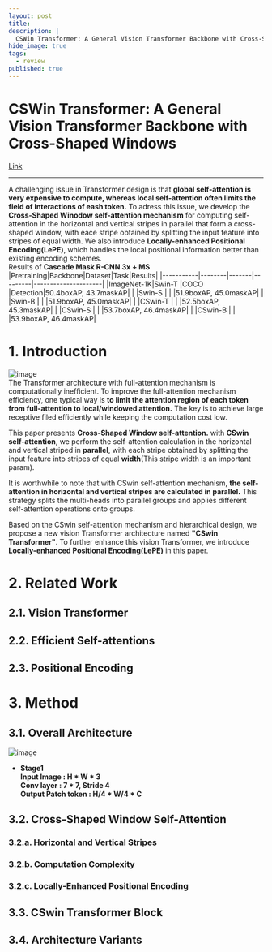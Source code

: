 ```yaml
---
layout: post
title: 
description: |
  CSWin Transformer: A General Vision Transformer Backbone with Cross-Shaped Windows, 9 Jan 2022, University of Science and Technology China, Microsoft.
hide_image: true
tags:
  - review
published: true
---
```


# CSWin Transformer: A General Vision Transformer Backbone with Cross-Shaped Windows
[Link](https://arxiv.org/abs/2107.00652)
* * *
 A challenging issue in Transformer design is that **global self-attention is very expensive to compute, whereas local self-attention often limits the
field of interactions of eash token.** To adress this issue, we develop the **Cross-Shaped Winodow self-attention mechanism** for computing self-attention
in the horizontal and vertical stripes in parallel that form a cross-shaped window, with eace stripe obtained by splitting the input feature into stripes 
of equal width. We also introduce **Locally-enhanced Positional Encoding(LePE)**, which handles the local positional information better than existing 
encoding schemes.     
Results of **Cascade Mask R-CNN 3x + MS**
|Pretraining|Backbone|Dataset|Task|Results|
|-----------|--------|-------|---------|---------------------|
|ImageNet-1K|Swin-T  |COCO   |Detection|50.4boxAP, 43.7maskAP|
|           |Swin-S  |       |         |51.9boxAP, 45.0maskAP|
|           |Swin-B  |       |         |51.9boxAP, 45.0maskAP|
|           |CSwin-T |       |         |52.5boxAP, 45.3maskAP|
|           |CSwin-S |       |         |53.7boxAP, 46.4maskAP|
|           |CSwin-B |       |         |53.9boxAP, 46.4maskAP|


# 1. Introduction
![image](https://user-images.githubusercontent.com/69246778/192468426-8b397e6c-466d-4089-b0bc-320c2a9f95b8.png)   
 The Transformer architecture with full-attention mechanism is computationally inefficient. To improve the full-attention mechanism efficiency, one typical way is **to limit the attention region of each token from full-attention to local/windowed attention.** The key is to achieve large receptive filed efficiently while keeping the computation cost low.   
    
 This paper presents **Cross-Shaped Window self-attention.** with **CSwin self-attention**, we perform the self-attention calculation in the horizontal and vertical striped in **parallel**, with each stripe obtained by splitting the input feature into stripes of equal **width**(This stripe width is an important param).   
    
 It is worthwhile to note that with CSwin self-attention mechanism, **the self-attention in horizontal and vertical stripes are calculated in parallel.**
This strategy splits the multi-heads into parallel groups and applies different self-attention operations onto groups.   
   
 Based on the CSwin self-attention mechanism and hierarchical design, we propose a new vision Transformer architecture named **"CSwin Transformer"**. To further enhance this vision Transformer,
we introduce **Locally-enhanced Positional Encoding(LePE)** in this paper.


# 2. Related Work
## 2.1. Vision Transformer
## 2.2. Efficient Self-attentions
## 2.3. Positional Encoding

# 3. Method
## 3.1. Overall Architecture
![image](https://user-images.githubusercontent.com/69246778/192493775-faa94551-5c89-4d79-b8be-ddad15716310.png)   
* **Stage1**   
**Input Image : H * W * 3**   
**Conv layer : 7 * 7, Stride 4**   
**Output Patch token : H/4 *  W/4 * C**   

## 3.2. Cross-Shaped Window Self-Attention
### 3.2.a. Horizontal and Vertical Stripes
### 3.2.b. Computation Complexity
### 3.2.c. Locally-Enhanced Positional Encoding
## 3.3. CSwin Transformer Block
## 3.4. Architecture Variants
